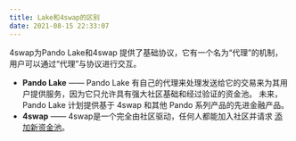 ```yaml
---
title: Lake和4swap的区别
date: 2021-08-15 22:33:07
---
```


4swap为Pando Lake和4swap 提供了基础协议，它有一个名为“代理”的机制，用户可以通过“代理”与协议进行交互。

- **Pando Lake** —— Pando Lake 有自己的代理来处理发送给它的交易来为其用户提供服务，因为它只允许具有强大社区基础和经过验证的资金池。 未来，Pando Lake 计划提供基于 4swap 和其他 Pando 系列产品的先进金融产品。
- **4swap** —— 4swap是一个完全由社区驱动，任何人都能加入社区并请求 [添加新资金池](../tutorials/listing)。

